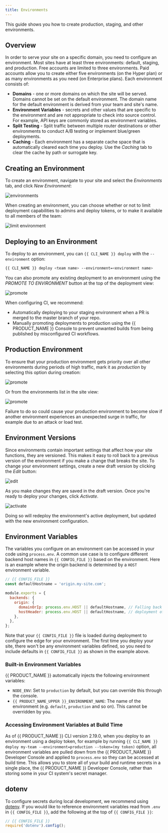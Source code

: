 ```yaml
---
title: Environments
---
```


This guide shows you how to create production, staging, and other environments.

## Overview

In order to serve your site on a specific domain, you need to configure an environment. Most sites have at least three environments: default, staging, and production. Free accounts are limited to three environments. Paid accounts allow you to create either five environments (on the Hyper plan) or as many environments as you need (on Enterprise plans). Each environment consists of:

- **Domains** - one or more domains on which the site will be served. Domains cannot be set on the default environment. The domain name for the default environment is derived from your team and site's name.
- **Environment Variables** - secrets and other values that are specific to the environment and are not appropriate to check into source control. For example, API keys are commonly stored as environment variables.
- **Split Testing** - Split traffic between multiple router destinations or other environments to conduct A/B testing or implement blue/green deployments.
- **Caching** - Each environment has a separate cache space that is automatically cleared each time you deploy. Use the _Caching_ tab to clear the cache by path or surrogate key.

## Creating an Environment

To create an environment, navigate to your site and select the _Environments_ tab, and click _New Environment_:

![environments](/images/environments/environments.png)

When creating an environment, you can choose whether or not to limit deployment capabilities to admins and deploy tokens, or to make it available to all members of the team:

![limit environment](/images/teams/environment-permissions.png?width=550)

## Deploying to an Environment

To deploy to an environment, you can `{{ CLI_NAME }} deploy` with the `--environment` option:

```bash
{{ CLI_NAME }} deploy <team name> --environment=<environment name>
```

You can also promote any existing deployment to an environment using the _PROMOTE TO ENVIRONMENT_ button at the top of the deployment view:

![promote](/images/environments/promote.png)

When configuring CI, we recommend:

- Automatically deploying to your staging environment when a PR is merged to the master branch of your repo.
- Manually promoting deployments to production using the {{ PRODUCT_NAME }} Console to prevent unwanted builds from being published by misconfigured CI workflows.

## Production Environment

To ensure that your production environment gets priority over all other environments during periods of high traffic, mark it as _production_ by selecting this option during creation:

![promote](/images/environments/production.png)

Or from the environments list in the site view:

![promote](/images/environments/environments_table.png)

Failure to do so could cause your production environment to become slow if another environment experiences an unexpected surge in traffic, for example due to an attack or load test.

## Environment Versions

Since environments contain important settings that affect how your site functions, they are versioned. This makes it easy to roll back to a previous version of the environment if you make a change that breaks the site. To change your environment settings, create a new draft version by clicking the _Edit_ button:

![edit](/images/environments/edit.png)

As you make changes they are saved in the draft version. Once you're ready to deploy your changes, click _Activate_.

![activate](/images/environments/activate.png)

Doing so will redeploy the environment's active deployment, but updated with the new environment configuration.

## Environment Variables

The variables you configure on an environment can be accessed in your code using `process.env`. A common use case is to configure
different backend host names in `{{ CONFIG_FILE }}` based on the environment. Here is an example where the origin backend is determined
by a `HOST` environment variable.

```js
// {{ CONFIG_FILE }}
const defaultHostname = 'origin.my-site.com';

module.exports = {
  backends: {
    origin: {
      domainOrIp: process.env.HOST || defaultHostname, // Falling back to defaultHostname is needed during the initial
      hostHeader: process.env.HOST || defaultHostname, // deployment of your site, when an environment is not yet configured.
    },
  },
};
```

Note that your `{{ CONFIG_FILE }}` file is loaded during deployment to configure the edge for your environment. The first time you
deploy your site, there won't be any environment variables defined, so you need to include defaults in `{{ CONFIG_FILE }}` as
shown in the example above.

### Built-in Environment Variables

{{ PRODUCT_NAME }} automatically injects the following environment variables:

- `NODE_ENV`: Set to `production` by default, but you can override this through the console.
- `{{ PRODUCT_NAME_UPPER }}_ENVIRONMENT_NAME`: The name of the environment (e.g. `default`, `production` and so on). This cannot be overridden by you.

### Accessing Environment Variables at Build Time

As of {{ PRODUCT_NAME }} CLI version 2.19.0, when you deploy to an environment using a deploy token, for example by running `{{ CLI_NAME }} deploy my-team --environment=production --token=(my token)` option, all environment variables are pulled down from the {{ PRODUCT_NAME }} Developer Console and applied to `process.env` so they can be accessed at build time. This allows you to store all of your build and runtime secrets in a single place, the {{ PRODUCT_NAME }} Developer Console, rather than storing some in your CI system's secret manager.

## dotenv

To configure secrets during local development, we recommend using [dotenv](https://github.com/motdotla/dotenv).
If you would like to reference environment variables read from `.env` in `{{ CONFIG_FILE }}`, add the following at the top
of `{{ CONFIG_FILE }}`:

```js
// {{ CONFIG_FILE }}
require('dotenv').config();
```
